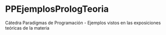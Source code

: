 PPEjemplosPrologTeoria
======================

Cátedra Paradigmas de Programación - Ejemplos vistos en las exposiciones teóricas de la materia
